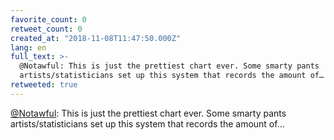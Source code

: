 ```yaml
---
favorite_count: 0
retweet_count: 0
created_at: "2018-11-08T11:47:50.000Z"
lang: en
full_text: >-
  @Notawful: This is just the prettiest chart ever. Some smarty pants
  artists/statisticians set up this system that records the amount of…
retweeted: true
---
```


[@Notawful](https://twitter.com/Notawful): This is just the prettiest chart
ever. Some smarty pants artists/statisticians set up this system that records
the amount of…
